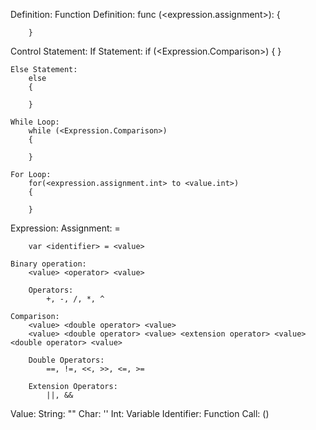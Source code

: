 Definition:
    Function Definition:
        func <identifier>(<expression.assignment>): <type>
        {
            
        }

Control Statement:
    If Statement:
        if (<Expression.Comparison>)
        {
            <then>
        }

    Else Statement:
        else
        {
            
        }

    While Loop:
        while (<Expression.Comparison>)
        {

        }

    For Loop:
        for(<expression.assignment.int> to <value.int>)
        {

        }

Expression:
    Assignment:
        <type> <identifier> = <value>

        var <identifier> = <value>

    Binary operation:
        <value> <operator> <value>

        Operators:
            +, -, /, *, ^

    Comparison:
        <value> <double operator> <value>
        <value> <double operator> <value> <extension operator> <value> <double operator> <value>
        
        Double Operators:
            ==, !=, <<, >>, <=, >=

        Extension Operators:
            ||, &&

Value:
    String:
        "<String>"
    Char:
        '<Char>'
    Int:
        <Int>
    Variable Identifier:
        <identifier>
    Function Call:
        <function name>()